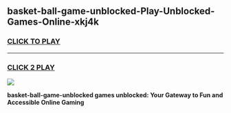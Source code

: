
## basket-ball-game-unblocked-Play-Unblocked-Games-Online-xkj4k
<h3>
<a href="https://premium76.site?title=basket-ball-game-unblocked&ref=25A">CLICK TO PLAY</a></h3>
<hr>

<h3>
<a href="https://premium76.site?title=basket-ball-game-unblocked&ref=25A">CLICK 2 PLAY</a>
  
</h3>

<a href="https://premium76.site?title=basket-ball-game-unblocked&ref=25A"><img src="https://clearcache.store/games.png"></a>


**basket-ball-game-unblocked games unblocked: Your Gateway to Fun and Accessible Online Gaming**
